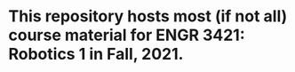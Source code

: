 # This repository hosts most (if not all) course material for **ENGR 3421: Robotics 1** in Fall, 2021.
